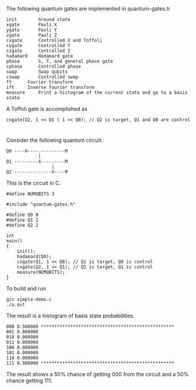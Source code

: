 The following quantum gates are implemented in quantum-gates.h

```
init		Ground state
xgate		Pauli X
ygate		Pauli Y
zgate		Pauli Z
cxgate		Controlled X and Toffoli
cygate		Controlled Y
czgate		Controlled Z
hadamard	Hadamard gate
phase		S, T, and general phase gate
cphase		Controlled phase
swap		Swap qubits
cswap		Controlled swap
ft		Fourier transform
ift		Inverse fourier transform
measure		Print a histogram of the current state and go to a basis state
```

A Toffoli gate is accomplished as

```
cxgate(Q2, 1 << Q1 | 1 << Q0); // Q2 is target, Q1 and Q0 are control
```

#

Consider the following quantum circuit.

```
Q0 ----H----.---------M
            |
Q1 ---------X----.----M
                 |
Q2 --------------X----M
```

This is the circuit in C.

```
#define NUMQBITS 3

#include "quantum-gates.h"

#define Q0 0
#define Q1 1
#define Q2 2

int
main()
{
	init();
	hadamard(Q0);
	cxgate(Q1, 1 << Q0); // Q1 is target, Q0 is control
	cxgate(Q2, 1 << Q1); // Q2 is target, Q1 is control
	measure(NUMQBITS);
}
```

To build and run

```
gcc simple-demo.c
./a.out
```

The result is a histogram of basis state probabilities.

```
000 0.500000 **************************************************
001 0.000000 
010 0.000000 
011 0.000000 
100 0.000000 
101 0.000000 
110 0.000000 
111 0.500000 **************************************************
```

The result shows a 50% chance of getting 000 from the circuit and a 50% chance getting 111.
